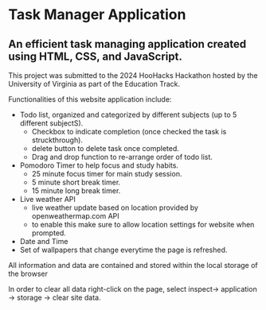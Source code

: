 # Task Manager Application

## An efficient task managing application created using HTML, CSS, and JavaScript.

This project was submitted to the 2024 HooHacks Hackathon hosted by the University of Virginia as part of the Education Track.

Functionalities of this website application include:
* Todo list, organized and categorized by different subjects (up to 5 different subjectS).
    - Checkbox to indicate completion (once checked the task is struckthrough).
    - delete button to delete task once completed.
    - Drag and drop function to re-arrange order of todo list.
* Pomodoro Timer to help focus and study habits.
    - 25 minute focus timer for main study session.
    - 5 minute short break timer.
    - 15 minute long break timer.
* Live weather API
    - live weather update based on location provided by openweathermap.com API
    - to enable this make sure to allow location settings for website when prompted.
* Date and Time
* Set of wallpapers that change everytime the page is refreshed.

All information and data are contained and stored within the local storage of the browser

In order to clear all data right-click on the page, select inspect-> application -> storage -> clear site data.
